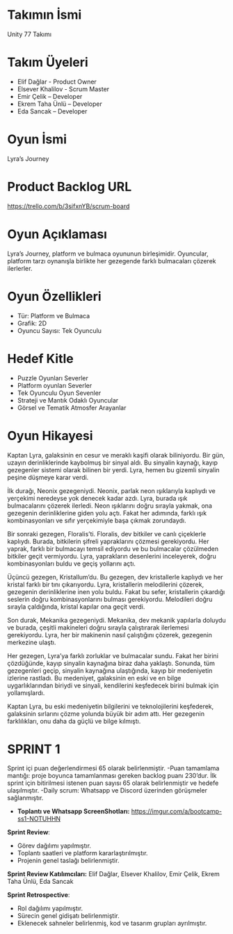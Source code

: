 # Takımın İsmi
Unity 77 Takımı
# Takım Üyeleri
- Elif Dağlar - Product Owner
- Elsever Khalilov  - Scrum Master
- Emir Çelik – Developer
- Ekrem Taha Ünlü – Developer
- Eda Sancak – Developer
# Oyun İsmi
Lyra’s Journey
# Product Backlog URL
https://trello.com/b/3sifxnYB/scrum-board
# Oyun Açıklaması
Lyra’s Journey, platform ve bulmaca oyununun birleşimidir. Oyuncular, platform tarzı oynanışla birlikte her gezegende farklı bulmacaları çözerek ilerlerler.
# Oyun Özellikleri
-	Tür: Platform ve Bulmaca
-	Grafik: 2D
-	Oyuncu Sayısı: Tek Oyunculu
# Hedef Kitle
-	Puzzle Oyunları Severler
-	Platform oyunları Severler
-	Tek Oyunculu Oyun Sevenler
-	Strateji ve Mantık Odaklı Oyuncular
-	Görsel ve Tematik Atmosfer Arayanlar
# Oyun Hikayesi
Kaptan Lyra, galaksinin en cesur ve meraklı kaşifi olarak biliniyordu. Bir gün, uzayın derinliklerinde kaybolmuş bir sinyal aldı. Bu sinyalin kaynağı, kayıp gezegenler sistemi olarak bilinen bir yerdi. Lyra, hemen bu gizemli sinyalin peşine düşmeye karar verdi.

İlk durağı, Neonix gezegeniydi. Neonix, parlak neon ışıklarıyla kaplıydı ve yerçekimi neredeyse yok denecek kadar azdı. Lyra, burada ışık bulmacalarını çözerek ilerledi. Neon ışıklarını doğru sırayla yakmak, ona gezegenin derinliklerine giden yolu açtı. Fakat her adımında, farklı ışık kombinasyonları ve sıfır yerçekimiyle başa çıkmak zorundaydı.

Bir sonraki gezegen, Floralis’ti. Floralis, dev bitkiler ve canlı çiçeklerle kaplıydı. Burada, bitkilerin şifreli yapraklarını çözmesi gerekiyordu. Her yaprak, farklı bir bulmacayı temsil ediyordu ve bu bulmacalar çözülmeden bitkiler geçit vermiyordu. Lyra, yaprakların desenlerini inceleyerek, doğru kombinasyonları buldu ve geçiş yollarını açtı.

Üçüncü gezegen, Kristallum’du. Bu gezegen, dev kristallerle kaplıydı ve her kristal farklı bir tını çıkarıyordu. Lyra, kristallerin melodilerini çözerek, gezegenin derinliklerine inen yolu buldu. Fakat bu sefer, kristallerin çıkardığı seslerin doğru kombinasyonlarını bulması gerekiyordu. Melodileri doğru sırayla çaldığında, kristal kapılar ona geçit verdi.

Son durak, Mekanika gezegeniydi. Mekanika, dev mekanik yapılarla doluydu ve burada, çeşitli makineleri doğru sırayla çalıştırarak ilerlemesi gerekiyordu. Lyra, her bir makinenin nasıl çalıştığını çözerek, gezegenin merkezine ulaştı.

Her gezegen, Lyra’ya farklı zorluklar ve bulmacalar sundu. Fakat her birini çözdüğünde, kayıp sinyalin kaynağına biraz daha yaklaştı. Sonunda, tüm gezegenleri geçip, sinyalin kaynağına ulaştığında, kayıp bir medeniyetin izlerine rastladı. Bu medeniyet, galaksinin en eski ve en bilge uygarlıklarından biriydi ve sinyali, kendilerini keşfedecek birini bulmak için yollamışlardı.

Kaptan Lyra, bu eski medeniyetin bilgilerini ve teknolojilerini keşfederek, galaksinin sırlarını çözme yolunda büyük bir adım attı. Her gezegenin farklılıkları, onu daha da güçlü ve bilge kılmıştı.
# SPRINT 1
Sprint içi puan değerlendirmesi 65 olarak belirlenmiştir.
-Puan tamamlama mantığı: proje boyunca tamamlanması gereken backlog puanı 230’dur.  İlk sprint için bitirilmesi istenen puan sayısı 65 olarak belirlenmiştir ve hedefe ulaşılmıştır.
-Daily scrum: Whatsapp ve Discord üzerinden görüşmeler sağlanmıştır. 
- **Toplantı ve Whatsapp ScreenShotları:**
https://imgur.com/a/bootcamp-ss1-NOTUHHN


**Sprint Review**: 
-	Görev dağılımı yapılmıştır.
-	Toplantı saatleri ve platform kararlaştırılmıştır.
-	Projenin genel taslağı belirlenmiştir.

**Sprint Review Katılımcıları:** Elif Dağlar, Elsever Khalilov, Emir Çelik, Ekrem Taha Ünlü, Eda Sancak

**Sprint Retrospective**:
-	Rol dağılımı yapılmıştır.
-	Sürecin genel gidişatı belirlenmiştir.
-	Eklenecek sahneler belirlenmiş, kod ve tasarım grupları ayrılmıştır.
